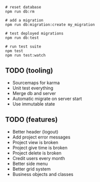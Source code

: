 
    # reset database
    npm run db:rm
    
    # add a migration
    npm run db:migration:create my_migration
        
    # test deployed migrations
    npm run db:test

    # run test suite
    npm test
    npm run test:watch
 
    
TODO (tooling)
--------------

- Sourcemaps for karma
- Unit test everything
- Merge db and server
- Automatic migrate on server start
- Use immutable state 
  
TODO (features)
---------------

- Better header (logout)
- Add project error messages
- Project view is broken
- Project give time is broken
- Project delete is broken
- Credit users every month
- Better side menu
- Better grid system
- Business objects and classes